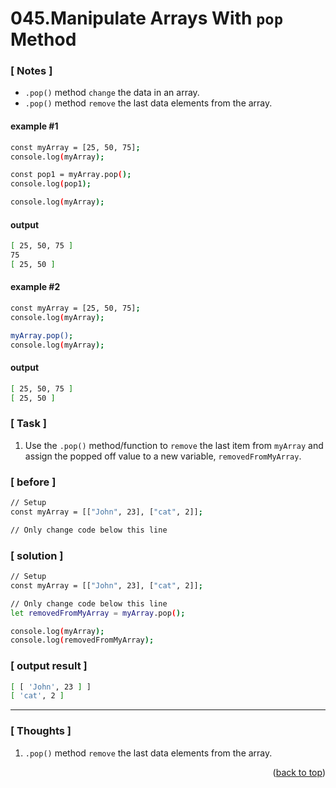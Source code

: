 <a name="topage"></a>

# 045.Manipulate Arrays With `pop` Method

### [ Notes ]
  * `.pop()` method `change` the data in an array.
  * `.pop()` method `remove` the last data elements from the array.

#### example #1

```sh
const myArray = [25, 50, 75];
console.log(myArray);

const pop1 = myArray.pop();
console.log(pop1);

console.log(myArray);
```

#### output
```sh
[ 25, 50, 75 ]
75
[ 25, 50 ]
```

#### example #2

```sh
const myArray = [25, 50, 75];
console.log(myArray);

myArray.pop();
console.log(myArray);
```

#### output
```sh
[ 25, 50, 75 ]
[ 25, 50 ]
```

### [ Task ]
  1. Use the `.pop()` method/function to `remove` the last item from `myArray` and assign the popped off value to a new variable, `removedFromMyArray`.

### [ before ]

```sh
// Setup
const myArray = [["John", 23], ["cat", 2]];

// Only change code below this line
```

### [ solution ]

```sh
// Setup
const myArray = [["John", 23], ["cat", 2]];

// Only change code below this line
let removedFromMyArray = myArray.pop();

console.log(myArray);
console.log(removedFromMyArray);
```

### [ output result ]

```sh
[ [ 'John', 23 ] ]
[ 'cat', 2 ]
```

-----

### [ Thoughts ]

  1. `.pop()` method `remove` the last data elements from the array.


<p align="right">(<a href="#topage">back to top</a>)</p>
<br/>
<br/>
